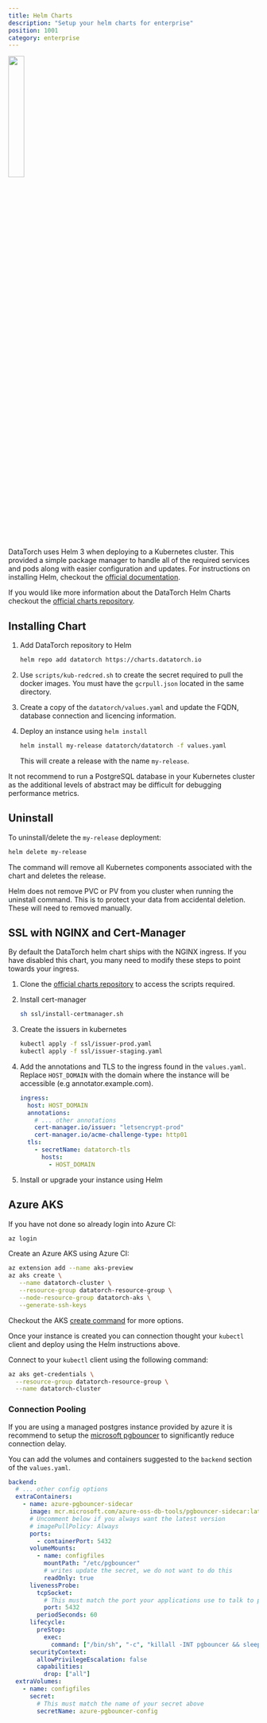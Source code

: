 ```yaml
---
title: Helm Charts
description: "Setup your helm charts for enterprise"
position: 1001
category: enterprise
---
```


<img src="/helm.png" width="25%" />

DataTorch uses Helm 3 when deploying to a Kubernetes cluster. This provided a
simple package manager to handle all of the required services and pods along
with easier configuration and updates. For instructions on installing Helm,
checkout the [official documentation](https://helm.sh/docs/intro/install/).

If you would like more information about the DataTorch Helm Charts checkout the
[official charts repository](https://github.com/datatorch/helm-charts).

## Installing Chart

1. Add DataTorch repository to Helm

   ```bash
   helm repo add datatorch https://charts.datatorch.io
   ```

2. Use `scripts/kub-redcred.sh` to create the secret required to pull the docker
   images. You must have the `gcrpull.json` located in the same directory.
3. Create a copy of the `datatorch/values.yaml` and update the FQDN, database
   connection and licencing information.
4. Deploy an instance using `helm install`

   ```bash
   helm install my-release datatorch/datatorch -f values.yaml
   ```

   This will create a release with the name `my-release`.

<alert>

It not recommend to run a PostgreSQL database in your Kubernetes
cluster as the additional levels of abstract may be difficult for debugging
performance metrics.

</alert>

## Uninstall

To uninstall/delete the `my-release` deployment:

```bash
helm delete my-release
```

The command will remove all Kubernetes components associated with the chart and
deletes the release.

<alert>
Helm does not remove PVC or PV from you cluster when running the uninstall
command. This is to protect your data from accidental deletion. These will
need to removed manually.
</alert>

## SSL with NGINX and Cert-Manager

By default the DataTorch helm chart ships with the NGINX ingress. If you have
disabled this chart, you many need to modify these steps to point towards your
ingress.

1. Clone the [official charts
   repository](https://github.com/datatorch/helm-charts) to access the scripts
   required.
2. Install cert-manager

   ```bash
   sh ssl/install-certmanager.sh
   ```

3. Create the issuers in kubernetes

   ```bash
   kubectl apply -f ssl/issuer-prod.yaml
   kubectl apply -f ssl/issuer-staging.yaml
   ```

4. Add the annotations and TLS to the ingress found in the `values.yaml`.
   Replace `HOST_DOMAIN` with the domain where the instance will be accessible
   (e.g annotator.example.com).

   ```yaml
   ingress:
     host: HOST_DOMAIN
     annotations:
       # ... other annotations
       cert-manager.io/issuer: "letsencrypt-prod"
       cert-manager.io/acme-challenge-type: http01
     tls:
       - secretName: datatorch-tls
         hosts:
           - HOST_DOMAIN
   ```

5. Install or upgrade your instance using Helm

## Azure AKS

If you have not done so already login into Azure CI:

```bash
az login
```

Create an Azure AKS using Azure CI:

```bash
az extension add --name aks-preview
az aks create \
   --name datatorch-cluster \
   --resource-group datatorch-resource-group \
   --node-resource-group datatorch-aks \
   --generate-ssh-keys
```

Checkout the AKS [create
command](https://docs.microsoft.com/en-us/cli/azure/aks?view=azure-cli-latest#az-aks-create)
for more options.

Once your instance is created you can connection thought your `kubectl` client
and deploy using the Helm instructions above.

Connect to your `kubectl` client using the following command:

```bash
az aks get-credentials \
  --resource-group datatorch-resource-group \
  --name datatorch-cluster
```

### Connection Pooling

If you are using a managed postgres instance provided by azure it is recommend
to setup the [microsoft
pgbouncer](https://hub.docker.com/_/microsoft-azure-oss-db-tools-pgbouncer-sidecar)
to significantly reduce connection delay.

You can add the volumes and containers suggested to the `backend` section of the
`values.yaml`.

```yaml
backend:
  # ... other config options
  extraContainers:
    - name: azure-pgbouncer-sidecar
      image: mcr.microsoft.com/azure-oss-db-tools/pgbouncer-sidecar:latest
      # Uncomment below if you always want the latest version
      # imagePullPolicy: Always
      ports:
        - containerPort: 5432
      volumeMounts:
        - name: configfiles
          mountPath: "/etc/pgbouncer"
          # writes update the secret, we do not want to do this
          readOnly: true
      livenessProbe:
        tcpSocket:
          # This must match the port your applications use to talk to postgres
          port: 5432
        periodSeconds: 60
      lifecycle:
        preStop:
          exec:
            command: ["/bin/sh", "-c", "killall -INT pgbouncer && sleep 120"]
      securityContext:
        allowPrivilegeEscalation: false
        capabilities:
          drop: ["all"]
  extraVolumes:
    - name: configfiles
      secret:
        # This must match the name of your secret above
        secretName: azure-pgbouncer-config
```
